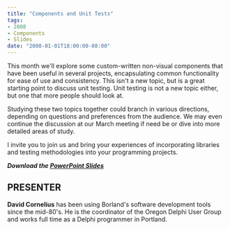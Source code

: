 ```yaml
---
title: "Components and Unit Tests"
tags:
- 2008
- Components
- Slides
date: "2008-01-01T18:00:00-08:00"
---
```


This month we'll explore some custom-written non-visual components that have been useful in several projects, encapsulating common functionality for ease of use and consistency.  This isn't a new topic, but is a great starting point to discuss unit testing.  Unit testing is not a new topic either, but one that more people should look at.

Studying these two topics together could branch in various directions, depending on questions and preferences from the audience.  We may even continue the discussion at our March meeting if need be or dive into more detailed areas of study.

I invite you to join us and bring your experiences of incorporating libraries and testing methodologies into your programming projects.

***Download the [PowerPoint Slides](/presentations/2008-01_UnitTests/UnitTestingDelphi.ppt)***

## PRESENTER ##

**David Cornelius** has been using Borland's software development tools since the mid-80's. He is the coordinator of the Oregon Delphi User Group and works full time as a Delphi programmer in Portland.
